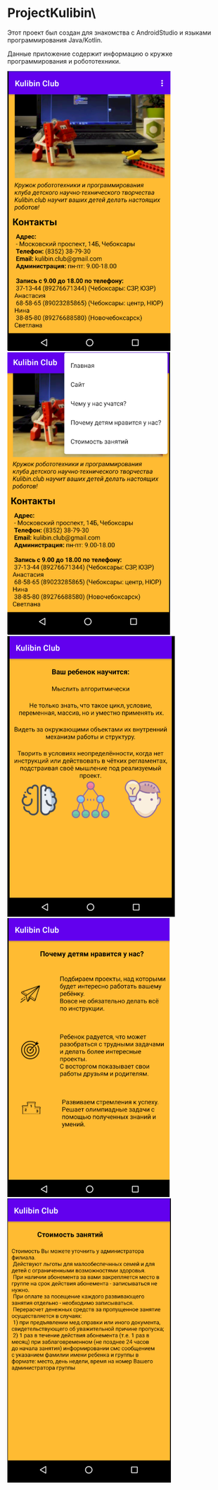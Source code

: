 # ProjectKulibin\
Этот проект был создан для знакомства с AndroidStudio и языками программирования Java/Kotlin.

Данные приложение содержит информацию о кружке программирования и робототехники.

![](Screenshots/1.png)
![](Screenshots/2.png)
![](Screenshots/3.png)
![](Screenshots/4.png)
![](Screenshots/5.png)
